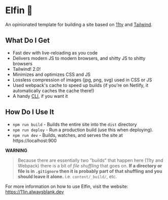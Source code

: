 # Elfin 🧝

An opinionated template for building a site based on [11ty](https://11ty.dev) and [Tailwind](https://tailwindcss.com).

## What Do I Get

- Fast dev with live-reloading as you code
- Delivers modern JS to modern browsers, and shitty JS to shitty browsers
- Tailwind! 2.0!
- Minimizes and optimizes CSS and JS
- Lossless compression of images (jpg, png, svg) used in CSS or JS
- Used webpack's cache to speed up builds (if you're on Netlify, it automatically caches the cache there!)
- A handy [CLI](https://github.com/11in/elf), if you want it

## How Do I Use It

- `npm run build` - Builds the entire site into the `dist` directory
- `npm run deploy` - Run a production build (use this when deploying).
- `npm run dev` - Builds, watches, and serves the site at https://localhost:900

**WARNING**

> Because there are essentially two "builds" that happen here (11ty and Webpack) there is a bit of _file shuffling_ that goes on.
> **If a directory or file is in `.gitignore` then it is probably part of that shuffling and you should leave it alone.** i.e. `content/_build/`, etc.

For more information on how to use Elfin, visit the website: https://11in.alwaysblank.dev
